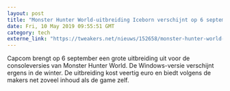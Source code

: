 ```yaml
---
layout: post
title: "Monster Hunter World-uitbreiding Iceborn verschijnt op 6 september voor consoles"
date: Fri, 10 May 2019 09:55:51 GMT
category: tech
externe_link: "https://tweakers.net/nieuws/152658/monster-hunter-world-uitbreiding-iceborn-verschijnt-op-6-september-voor-consoles.html"
---
```


Capcom brengt op 6 september een grote uitbreiding uit voor de consoleversies van Monster Hunter World. De Windows-versie verschijnt ergens in de winter. De uitbreiding kost veertig euro en biedt volgens de makers net zoveel inhoud als de game zelf.<img src="http://feeds.feedburner.com/~r/tweakers/mixed/~4/vhHB4cHYX3A" height="1" width="1" alt=""/>
